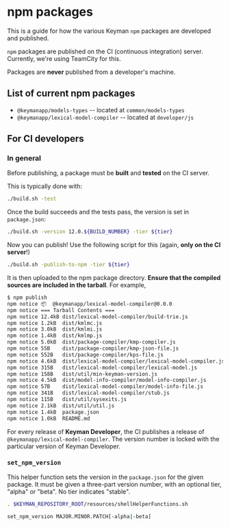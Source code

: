 # npm packages

This is a guide for how the various Keyman `npm` packages are developed
and published.

`npm` packages are published on the CI (continuous integration) server.
Currently, we're using TeamCity for this.

Packages are **never** published from a developer's machine.

## List of current npm packages

* `@keymanapp/models-types` -- located at `common/models-types`
* `@keymanapp/lexical-model-compiler` -- located at `developer/js`

## For CI developers

### In general

Before publishing, a package must be **built** and **tested** on the CI
server.

This is typically done with:

```bash
./build.sh -test
```

Once the build succeeds and the tests pass, the version is set in
`package.json`:

```bash
./build.sh -version 12.0.${BUILD_NUMBER} -tier ${tier}
```

Now you can publish! Use the following script for this (again, **only on the CI server**!)

```bash
./build.sh -publish-to-npm -tier ${tier}
```

It is then uploaded to the npm package directory. **Ensure that the
compiled sources are included in the tarball**. For example,

```bash
$ npm publish
npm notice 📦  @keymanapp/lexical-model-compiler@0.0.0
npm notice === Tarball Contents ===
npm notice 12.4kB dist/lexical-model-compiler/build-trie.js
npm notice 1.2kB  dist/kmlmc.js
npm notice 3.0kB  dist/kmlmi.js
npm notice 1.4kB  dist/kmlmp.js
npm notice 5.0kB  dist/package-compiler/kmp-compiler.js
npm notice 55B    dist/package-compiler/kmp-json-file.js
npm notice 552B   dist/package-compiler/kps-file.js
npm notice 4.6kB  dist/lexical-model-compiler/lexical-model-compiler.js
npm notice 315B   dist/lexical-model-compiler/lexical-model.js
npm notice 158B   dist/util/min-keyman-version.js
npm notice 4.5kB  dist/model-info-compiler/model-info-compiler.js
npm notice 57B    dist/lexical-model-compiler/model-info-file.js
npm notice 341B   dist/lexical-model-compiler/stub.js
npm notice 115B   dist/util/sysexits.js
npm notice 2.1kB  dist/util/util.js
npm notice 1.4kB  package.json
npm notice 1.0kB  README.md
```

For every release of **Keyman Developer**, the CI publishes a release of
`@keymanapp/lexical-model-compiler`. The version number is locked with
the particular version of Keyman Developer.

### `set_npm_version`

This helper function sets the version in the `package.json` for the
given package. It must be given a three-part version number, with an
optional tier, "alpha" or "beta". No tier indicates "stable".

```bash
. $KEYMAN_REPOSITORY_ROOT/resources/shellHelperFunctions.sh

set_npm_version MAJOR.MINOR.PATCH[-alpha|-beta]
```
